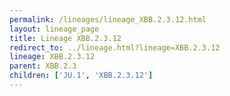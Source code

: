 ```yaml
---
permalink: /lineages/lineage_XBB.2.3.12.html
layout: lineage_page
title: Lineage XBB.2.3.12
redirect_to: ../lineage.html?lineage=XBB.2.3.12
lineage: XBB.2.3.12
parent: XBB.2.3
children: ['JU.1', 'XBB.2.3.12']
---
```

